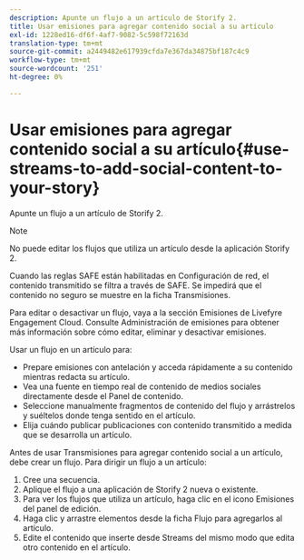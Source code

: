 ```yaml
---
description: Apunte un flujo a un artículo de Storify 2.
title: Usar emisiones para agregar contenido social a su artículo
exl-id: 1228ed16-df6f-4af7-9082-5c598f72163d
translation-type: tm+mt
source-git-commit: a2449482e617939cfda7e367da34875bf187c4c9
workflow-type: tm+mt
source-wordcount: '251'
ht-degree: 0%

---
```


# Usar emisiones para agregar contenido social a su artículo{#use-streams-to-add-social-content-to-your-story}

Apunte un flujo a un artículo de Storify 2.

>[!NOTE]
>
>No puede editar los flujos que utiliza un artículo desde la aplicación Storify 2.

Cuando las reglas SAFE están habilitadas en Configuración de red, el contenido transmitido se filtra a través de SAFE. Se impedirá que el contenido no seguro se muestre en la ficha Transmisiones.

Para editar o desactivar un flujo, vaya a la sección Emisiones de Livefyre Engagement Cloud. Consulte Administración de emisiones para obtener más información sobre cómo editar, eliminar y desactivar emisiones.

Usar un flujo en un artículo para:

* Prepare emisiones con antelación y acceda rápidamente a su contenido mientras redacta su artículo.
* Vea una fuente en tiempo real de contenido de medios sociales directamente desde el Panel de contenido.
* Seleccione manualmente fragmentos de contenido del flujo y arrástrelos y suéltelos donde tenga sentido en el artículo.
* Elija cuándo publicar publicaciones con contenido transmitido a medida que se desarrolla un artículo.

Antes de usar Transmisiones para agregar contenido social a un artículo, debe crear un flujo. Para dirigir un flujo a un artículo:

1. Cree una secuencia.
1. Aplique el flujo a una aplicación de Storify 2 nueva o existente.
1. Para ver los flujos que utiliza un artículo, haga clic en el icono Emisiones del panel de edición.
1. Haga clic y arrastre elementos desde la ficha Flujo para agregarlos al artículo.
1. Edite el contenido que inserte desde Streams del mismo modo que edita otro contenido en el artículo.
